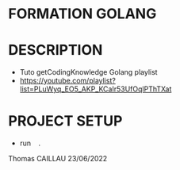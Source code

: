 # FORMATION GOLANG

# DESCRIPTION
- Tuto getCodingKnowledge Golang playlist
- https://youtube.com/playlist?list=PLuWyq_EO5_AKP_KCaIr53UfOqlPThTXat

# PROJECT SETUP
- run ` ` .


Thomas CAILLAU
23/06/2022
